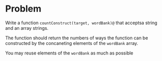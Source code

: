 
# Problem 

Write a function `countConstruct(target, wordBank)@` that acceptsa string and an array strings. 
 
 The function should return the numbers of ways the function can be constructed by the concaneting elements of the `wordBank` array.

 You may reuse elements of the `wordBank` as much as possible
